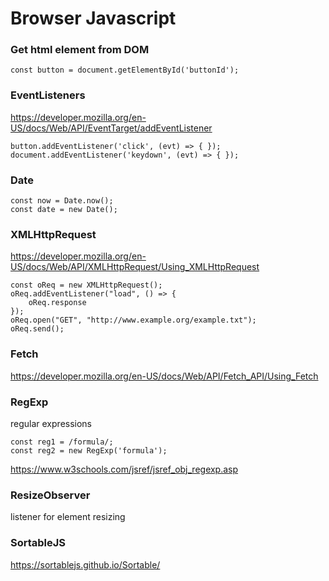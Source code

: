 # Browser Javascript

### Get html element from DOM

    const button = document.getElementById('buttonId');

### EventListeners

https://developer.mozilla.org/en-US/docs/Web/API/EventTarget/addEventListener

    button.addEventListener('click', (evt) => { });
    document.addEventListener('keydown', (evt) => { });

### Date

    const now = Date.now();
    const date = new Date();

### XMLHttpRequest

https://developer.mozilla.org/en-US/docs/Web/API/XMLHttpRequest/Using_XMLHttpRequest

    const oReq = new XMLHttpRequest();
    oReq.addEventListener("load", () => {
        oReq.response
    });
    oReq.open("GET", "http://www.example.org/example.txt");
    oReq.send();

### Fetch

https://developer.mozilla.org/en-US/docs/Web/API/Fetch_API/Using_Fetch

### RegExp

regular expressions

    const reg1 = /formula/;
    const reg2 = new RegExp('formula');

https://www.w3schools.com/jsref/jsref_obj_regexp.asp

### ResizeObserver

listener for element resizing

### SortableJS

https://sortablejs.github.io/Sortable/
